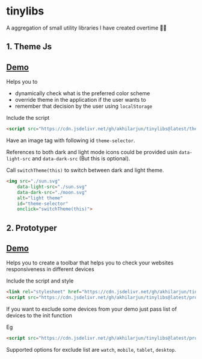 # tinylibs
A aggregation of small utility libraries I have created overtime 🐱‍👤

## 1. Theme Js

## [Demo](https://akhilarjun.github.io/tinylibs/demo/themejs)

Helps you to
- dynamically check what is the preferred color scheme
- override theme in the application if the user wants to
- remember that decision by the user using `localStorage`

Include the script
```html
<script src="https://cdn.jsdelivr.net/gh/akhilarjun/tinylibs@latest/themejs/theme.min.js" onload="setupThemeIcon()"></script>
```

Have an image tag with following id `theme-selector`.

References to both dark and light mode icons could be provided usin `data-light-src` and `data-dark-src` (But this is optional).

Call `switchTheme(this)` to switch between dark and light theme.

```html
<img src="./sun.svg" 
    data-light-src="./sun.svg" 
    data-dark-src="./moon.svg"
    alt="light theme" 
    id="theme-selector"
    onclick="switchTheme(this)">
```
## 2. Prototyper

## [Demo](https://akhilarjun.github.io/tinylibs/demo/prototyper)

Helps you to create a toolbar that helps you to check your websites responsiveness in different devices

Include the script and style
```html
<link rel="stylesheet" href="https://cdn.jsdelivr.net/gh/akhilarjun/tinylibs@latest/prototyper/prototyper.min.css">
<script src="https://cdn.jsdelivr.net/gh/akhilarjun/tinylibs@latest/prototyper/prototyper.min.js" onload="init()"></script>
```

If you want to exclude some devices from your demo just pass list of devices to the init function

Eg
```html
<script src="https://cdn.jsdelivr.net/gh/akhilarjun/tinylibs@latest/prototyper/prototyper.min.js" onload="init('watch, mobile')"></script>
```

Supported options for exclude list are `watch`, `mobile`, `tablet`, `desktop`.